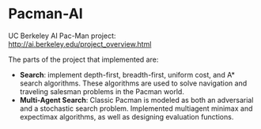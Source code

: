 # Pacman-AI
UC Berkeley AI Pac-Man project: http://ai.berkeley.edu/project_overview.html

The parts of the project that implemented are:

  - **Search**: implement depth-first, breadth-first, uniform cost, and A* search algorithms. These algorithms are used to solve navigation and traveling salesman problems in the Pacman world.
  - **Multi-Agent Search**: Classic Pacman is modeled as both an adversarial and a stochastic search problem. Implemented multiagent minimax and expectimax algorithms, as well as designing evaluation functions.
